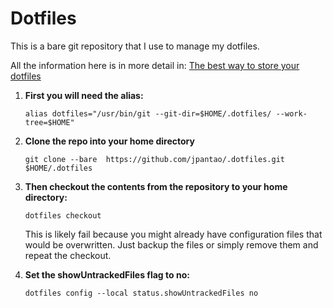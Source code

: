 # Dotfiles
 This is a bare git repository that I use to manage my dotfiles.

All the information here is in more detail in: [The best way to store your dotfiles](https://www.atlassian.com/git/tutorials/dotfiles)

1. **First you will need the alias:**

   `alias dotfiles="/usr/bin/git --git-dir=$HOME/.dotfiles/ --work-tree=$HOME"`

1. **Clone the repo into your home directory**

   `git clone --bare  https://github.com/jpantao/.dotfiles.git $HOME/.dotfiles`

1. **Then checkout the contents from the repository to your home directory:**

   `dotfiles checkout`

   This is likely fail because you might already have configuration files that would be overwritten. Just backup the files or simply remove them and repeat the checkout.

1. **Set the showUntrackedFiles flag to no:**

   `dotfiles config --local status.showUntrackedFiles no`

